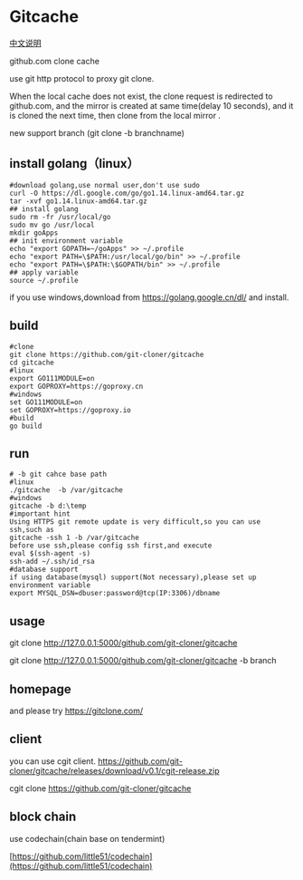 # Gitcache
[中文说明](https://github.com/git-cloner/gitcache/blob/master/README_cn.md)

github.com clone cache

use git http  protocol to proxy git clone.

When the local cache does not exist, the clone request is redirected to github.com, and the mirror is created at same time(delay 10 seconds), and it is cloned the next time, then clone from the local mirror .

new support branch (git clone -b branchname) 

## install golang（linux）

```shell
#download golang,use normal user,don't use sudo
curl -O https://dl.google.com/go/go1.14.linux-amd64.tar.gz
tar -xvf go1.14.linux-amd64.tar.gz
## install golang
sudo rm -fr /usr/local/go
sudo mv go /usr/local
mkdir goApps
## init environment variable
echo "export GOPATH=~/goApps" >> ~/.profile
echo "export PATH=\$PATH:/usr/local/go/bin" >> ~/.profile
echo "export PATH=\$PATH:\$GOPATH/bin" >> ~/.profile
## apply variable
source ~/.profile
```

if you use windows,download from https://golang.google.cn/dl/ and install.

## build

```shell
#clone
git clone https://github.com/git-cloner/gitcache
cd gitcache
#linux
export GO111MODULE=on
export GOPROXY=https://goproxy.cn
#windows
set GO111MODULE=on
set GOPROXY=https://goproxy.io
#build
go build
```

## run

```shell
# -b git cahce base path
#linux
./gitcache  -b /var/gitcache
#windows
gitcache -b d:\temp
#important hint
Using HTTPS git remote update is very difficult,so you can use ssh,such as
gitcache -ssh 1 -b /var/gitcache
before use ssh,please config ssh first,and execute
eval $(ssh-agent -s)
ssh-add ~/.ssh/id_rsa
#database support
if using database(mysql) support(Not necessary),please set up environment variable
export MYSQL_DSN=dbuser:password@tcp(IP:3306)/dbname
```

 

## usage

git clone http://127.0.0.1:5000/github.com/git-cloner/gitcache

git clone  http://127.0.0.1:5000/github.com/git-cloner/gitcache -b branch

## homepage

and please try https://gitclone.com/ 

## client

you can use cgit client. https://github.com/git-cloner/gitcache/releases/download/v0.1/cgit-release.zip

cgit clone https://github.com/git-cloner/gitcache

## block chain

use codechain(chain base on tendermint)

[https://github.com/little51/codechain](https://github.com/little51/codechain)
